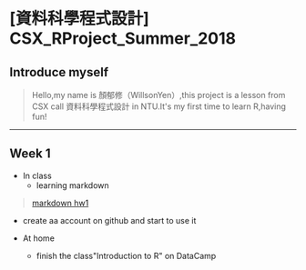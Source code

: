 # [資料科學程式設計] CSX_RProject_Summer_2018

## Introduce myself

>Hello,my name is 顏郁修（WillsonYen）,this project is a lesson from CSX call 資料科學程式設計 in NTU.It's my first time to learn R,having fun!


***

## Week 1

* In class
  * learning markdown
> [markdown hw1](https://willsonyen.github.io/CSX_RProject_Summer_2018/markdown/markdown.html)
  * create aa account on github and start to use it
  
  
 * At home
   * finish the class"Introduction to R" on DataCamp
